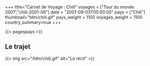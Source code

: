 +++
title="Carnet de Voyage : Chili"
voyages = ["Tour du monde 2001","chili-2001-08"]
date = "2001-08-03T05:00:00"
pays = ["Chili"]
thumbnail="tdm/chili.gif"
pays_weight = 1100
voyages_weight = 1100
country_summary=true
+++

{{< pagespays >}}
## Le trajet
{{< img src="/tdm/chili.gif" alt="Le récit" >}}